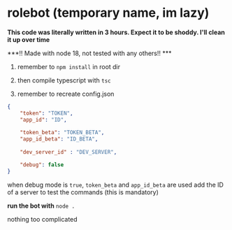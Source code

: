 # rolebot (temporary name, im lazy)

**This code was literally written in 3 hours. Expect it to be shoddy. I'll clean it up over time**

***!! Made with node 18, not tested with any others!! ***

1. remember to `npm install` in root dir
2. then compile typescript with `tsc`

3. remember to recreate config.json
```json
{
    "token": "TOKEN",
    "app_id": "ID",
    
    "token_beta": "TOKEN_BETA",
    "app_id_beta": "ID_BETA",
    
    "dev_server_id" : "DEV_SERVER",

    "debug": false
}
```
when debug mode is `true`, `token_beta` and `app_id_beta` are used
add the ID of a server to test the commands (this is mandatory)



**run the bot with** `node .`

nothing too complicated
